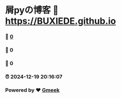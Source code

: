 # 屑pyの博客 :link: https://BUXIEDE.github.io 
### :page_facing_up: [0](https://BUXIEDE.github.io/tag.html) 
### :speech_balloon: 0 
### :hibiscus: 0 
### :alarm_clock: 2024-12-19 20:16:07 
### Powered by :heart: [Gmeek](https://github.com/Meekdai/Gmeek)
